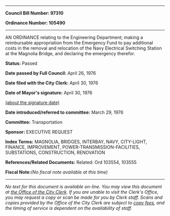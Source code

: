 

********

**Council Bill Number: 97310**
   
**Ordinance Number: 105490**
********

 AN ORDINANCE relating to the Engineering Department; making a reimbursable appropriation from the Emergency Fund to pay additional costs in the removal and relocation of the Navy Electrical Switching Station at the Magnolia Bridge, and declaring the emergency therefor.

**Status:** Passed
   
**Date passed by Full Council:** April 26, 1976
   
**Date filed with the City Clerk:** April 30, 1976
   
**Date of Mayor's signature:** April 30, 1976
   
[(about the signature date)](/~public/approvaldate.htm)
   
   
   
**Date introduced/referred to committee:** March 29, 1976
   
**Committee:** Transportation
   
**Sponsor:** EXECUTIVE REQUEST
   
   
**Index Terms:** MAGNOLIA, BRIDGES, INTERBAY, NAVY, CITY-LIGHT, FINANCE, IMPROVEMENT, POWER-TRANSMISSION-FACILITIES, SUBSTATIONS, CONSTRUCTION, RENOVATION

**References/Related Documents:** Related: Ord 103554, 103555

**Fiscal Note:**_(No fiscal note available at this time)_
********

_No text for this document is available on-line. You may view this document at [the Office of the City Clerk](http://www.seattle.gov/leg/clerk/contactUs.htm). If you are unable to visit the Clerk's Office, you may request a copy or scan be made for you by Clerk staff. Scans and copies provided by the Office of the City Clerk are subject to [copy fees](http://clerk.seattle.gov/~public/clerkfees.htm), and the timing of service is dependent on the availability of staff._


